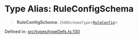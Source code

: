 # Type Alias: RuleConfigSchema

> **RuleConfigSchema**: `JSONSchemaType`\<[`RuleConfig`](../interfaces/RuleConfig.md)\>

Defined in: [src/types/typeDefs.ts:130](https://github.com/zotoio/x-fidelity/blob/f39ce89f1db3ea0cfe6f222cf6cc7fcd78a94dca/src/types/typeDefs.ts#L130)
